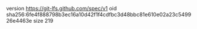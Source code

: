 version https://git-lfs.github.com/spec/v1
oid sha256:6fe4f888798b3ec16a10d42f1f4cdfbc3d48bbc81e610e02a23c549926e4463e
size 219
